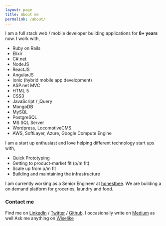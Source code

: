 ```yaml
---
layout: page
title: About me
permalink: /about/
---
```


I am a full stack web / mobile developer building applications for  **8+ years** now. I work with,

* Ruby on Rails
* Elixir
* C#.net
* NodeJS
* ReactJS
* AngularJS
* Ionic (hybrid mobile app development)
* ASP.net MVC
* HTML 5
* CSS3
* JavaScript / jQuery
* MongoDB
* MySQL
* PostgreSQL
* MS SQL Server
* Wordpress, LocomotiveCMS
* AWS, SoftLayer, Azure, Google Compute Engine

I am a start up enthusiast and love helping different technology start ups with,

* Quick Prototyping
* Getting to product-market fit (p/m fit)
* Scale up from p/m fit
* Building and maintaining the infrastructure

I am currently working as a Senior Engineer at <a href="https://honestbee.sg" target="_blank">honestbee</a>. We are building a on demand platform for groceries, laundry and food.

### Contact me

Find me on  [LinkedIn][linkedIn] / [Twitter][Twitter] / [Github][github]. I occasionally write on [Medium][medium] as well Ask me anything on [Wiselike][wiselike]

[linkedIn]: https://sg.linkedin.com/in/tahernd
[github]: https://github.com/taher435
[twitter]: https://twitter.com/taher435
[wiselike]: https://wiselike.com/taher-dhilawala
[medium]: https://medium.com/@taher

